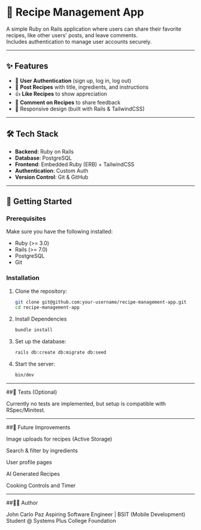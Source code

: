 # 🍳 Recipe Management App

A simple Ruby on Rails application where users can share their favorite recipes, like other users' posts, and leave comments.  
Includes authentication to manage user accounts securely.

---

## ✨ Features

- 🔐 **User Authentication** (sign up, log in, log out)
- 📝 **Post Recipes** with title, ingredients, and instructions
- 👍 **Like Recipes** to show appreciation
- 💬 **Comment on Recipes** to share feedback
- 📱 Responsive design (built with Rails & TailwindCSS)

---

## 🛠 Tech Stack

- **Backend**: Ruby on Rails
- **Database**: PostgreSQL
- **Frontend**: Embedded Ruby (ERB) + TailwindCSS
- **Authentication**: Custom Auth
- **Version Control**: Git & GitHub

---

## 🚀 Getting Started

### Prerequisites
Make sure you have the following installed:
- Ruby (>= 3.0)
- Rails (>= 7.0)
- PostgreSQL
- Git

### Installation

1. Clone the repository:
   ```bash
   git clone git@github.com:your-username/recipe-management-app.git
   cd recipe-management-app

2. Install Dependencies
   ```bash
   bundle install


4. Set up the database:
   ```bash
   rails db:create db:migrate db:seed


5. Start the server:
   ```bash
   bin/dev

---

##🧪 Tests (Optional)

Currently no tests are implemented, but setup is compatible with RSpec/Minitest.

---

##📌 Future Improvements

Image uploads for recipes (Active Storage)

Search & filter by ingredients

User profile pages

AI Generated Recipes 

Cooking Controls and Timer

---

##👨‍💻 Author

John Carlo Paz
Aspiring Software Engineer | BSIT (Mobile Development) Student @ Systems Plus College Foundation

